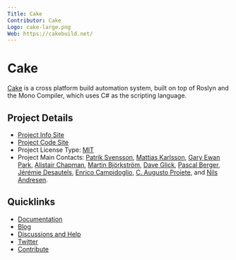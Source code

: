 ```yaml
---
Title: Cake
Contributor: Cake
Logo: cake-large.png
Web: https://cakebuild.net/
---
```

# Cake

[Cake](https://cakebuild.net/) is a cross platform build automation system, 
built on top of Roslyn and the Mono Compiler, which uses C# as the scripting language.

## Project Details

* [Project Info Site](https://cakebuild.net)
* [Project Code Site](https://github.com/cake-build)
* Project License Type: [MIT](https://github.com/cake-build/cake/blob/develop/LICENSE)
* Project Main Contacts: [Patrik Svensson](https://github.com/patriksvensson), [Mattias Karlsson](https://github.com/devlead), [Gary Ewan Park](https://github.com/gep13), [Alistair Chapman](https://github.com/agc93), [Martin Björkström](https://github.com/bjorkstromm), [Dave Glick](https://github.com/daveaglick), [Pascal Berger](https://github.com/pascalberger), [Jérémie Desautels](https://github.com/jericho), [Enrico Campidoglio](https://github.com/ecampidoglio), [C. Augusto Proiete](https://github.com/augustoproiete), and [Nils Andresen](https://github.com/nils-a).

## Quicklinks

* [Documentation](https://cakebuild.net/docs)
* [Blog](https://cakebuild.net/blog)
* [Discussions and Help](https://github.com/cake-build/cake/discussions)
* [Twitter](https://twitter.com/cakebuildnet)
* [Contribute](https://github.com/cake-build/cake/blob/develop/CONTRIBUTING.md)
